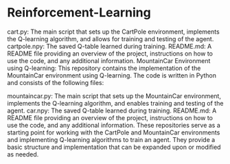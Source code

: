 # Reinforcement-Learning

cart.py: The main script that sets up the CartPole environment, implements the Q-learning algorithm, and allows for training and testing of the agent.
cartpole.npy: The saved Q-table learned during training.
README.md: A README file providing an overview of the project, instructions on how to use the code, and any additional information.
MountainCar Environment using Q-learning:
This repository contains the implementation of the MountainCar environment using Q-learning. The code is written in Python and consists of the following files:

mountaincar.py: The main script that sets up the MountainCar environment, implements the Q-learning algorithm, and enables training and testing of the agent.
car.npy: The saved Q-table learned during training.
README.md: A README file providing an overview of the project, instructions on how to use the code, and any additional information.
These repositories serve as a starting point for working with the CartPole and MountainCar environments and implementing Q-learning algorithms to train an agent. They provide a basic structure and implementation that can be expanded upon or modified as needed.
